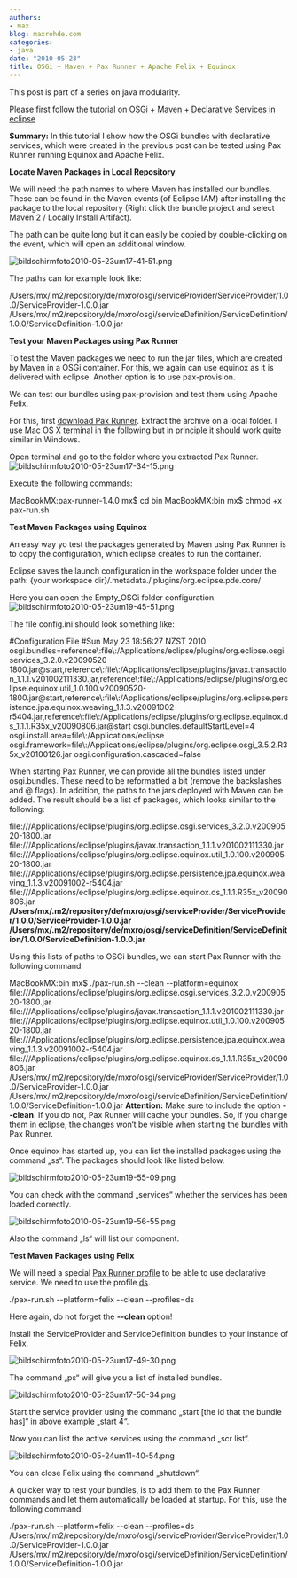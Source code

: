 ```yaml
---
authors:
- max
blog: maxrohde.com
categories:
- java
date: "2010-05-23"
title: OSGi + Maven + Pax Runner + Apache Felix + Equinox
---
```


This post is part of a series on java modularity.

Please first follow the tutorial on [OSGi + Maven + Declarative Services in eclipse](http://maxrohde.com/2010/05/23/osgi-maven-declarative-services-eclipse/)

**Summary:** In this tutorial I show how the OSGi bundles with declarative services, which were created in the previous post can be tested using Pax Runner running Equinox and Apache Felix.

**Locate Maven Packages in Local Repository**

We will need the path names to where Maven has installed our bundles. These can be found in the Maven events (of Eclipse IAM) after installing the package to the local repository (Right click the bundle project and select Maven 2 / Locally Install Artifact).

The path can be quite long but it can easily be copied by double-clicking on the event, which will open an additional window.

![bildschirmfoto2010-05-23um17-41-51.png](images/bildschirmfoto2010-05-23um17-41-51.png)

The paths can for example look like:

/Users/mx/.m2/repository/de/mxro/osgi/serviceProvider/ServiceProvider/1.0.0/ServiceProvider-1.0.0.jar /Users/mx/.m2/repository/de/mxro/osgi/serviceDefinition/ServiceDefinition/1.0.0/ServiceDefinition-1.0.0.jar

**Test your Maven Packages using Pax Runner**

To test the Maven packages we need to run the jar files, which are created by Maven in a OSGi container. For this, we again can use equinox as it is delivered with eclipse. Another option is to use pax-provision.

We can test our bundles using pax-provision and test them using Apache Felix.

For this, first [download Pax Runner](http://paxrunner.ops4j.org/display/paxrunner/Download). Extract the archive on a local folder. I use Mac OS X terminal in the following but in principle it should work quite similar in Windows.

Open terminal and go to the folder where you extracted Pax Runner. ![bildschirmfoto2010-05-23um17-34-15.png](images/bildschirmfoto2010-05-23um17-34-15.png)

Execute the following commands:

MacBookMX:pax-runner-1.4.0 mx$ cd bin MacBookMX:bin mx$ chmod +x pax-run.sh

**Test Maven Packages using Equinox**

An easy way yo test the packages generated by Maven using Pax Runner is to copy the configuration, which eclipse creates to run the container.

Eclipse saves the launch configuration in the workspace folder under the path: {your workspace dir}/.metadata./.plugins/org.eclipse.pde.core/

Here you can open the Empty_OSGi folder configuration. ![bildschirmfoto2010-05-23um19-45-51.png](images/bildschirmfoto2010-05-23um19-45-51.png)

The file config.ini should look something like:

#Configuration File #Sun May 23 18:56:27 NZST 2010 osgi.bundles=reference\\:file\\:/Applications/eclipse/plugins/org.eclipse.osgi.services_3.2.0.v20090520-1800.jar@start,reference\\:file\\:/Applications/eclipse/plugins/javax.transaction_1.1.1.v201002111330.jar,reference\\:file\\:/Applications/eclipse/plugins/org.eclipse.equinox.util_1.0.100.v20090520-1800.jar@start,reference\\:file\\:/Applications/eclipse/plugins/org.eclipse.persistence.jpa.equinox.weaving_1.1.3.v20091002-r5404.jar,reference\\:file\\:/Applications/eclipse/plugins/org.eclipse.equinox.ds_1.1.1.R35x_v20090806.jar@start osgi.bundles.defaultStartLevel=4 osgi.install.area=file\\:/Applications/eclipse osgi.framework=file\\:/Applications/eclipse/plugins/org.eclipse.osgi_3.5.2.R35x_v20100126.jar osgi.configuration.cascaded=false

When starting Pax Runner, we can provide all the bundles listed under osgi.bundles. These need to be reformatted a bit (remove the backslashes and @ flags). In addition, the paths to the jars deployed with Maven can be added. The result should be a list of packages, which looks similar to the following:

file:///Applications/eclipse/plugins/org.eclipse.osgi.services_3.2.0.v20090520-1800.jar file:///Applications/eclipse/plugins/javax.transaction_1.1.1.v201002111330.jar file:///Applications/eclipse/plugins/org.eclipse.equinox.util_1.0.100.v20090520-1800.jar file:///Applications/eclipse/plugins/org.eclipse.persistence.jpa.equinox.weaving_1.1.3.v20091002-r5404.jar file:///Applications/eclipse/plugins/org.eclipse.equinox.ds_1.1.1.R35x_v20090806.jar **/Users/mx/.m2/repository/de/mxro/osgi/serviceProvider/ServiceProvider/1.0.0/ServiceProvider-1.0.0.jar /Users/mx/.m2/repository/de/mxro/osgi/serviceDefinition/ServiceDefinition/1.0.0/ServiceDefinition-1.0.0.jar**

Using this lists of paths to OSGi bundles, we can start Pax Runner with the following command:

MacBookMX:bin mx$ ./pax-run.sh --clean --platform=equinox file:///Applications/eclipse/plugins/org.eclipse.osgi.services_3.2.0.v20090520-1800.jar file:///Applications/eclipse/plugins/javax.transaction_1.1.1.v201002111330.jar file:///Applications/eclipse/plugins/org.eclipse.equinox.util_1.0.100.v20090520-1800.jar file:///Applications/eclipse/plugins/org.eclipse.persistence.jpa.equinox.weaving_1.1.3.v20091002-r5404.jar file:///Applications/eclipse/plugins/org.eclipse.equinox.ds_1.1.1.R35x_v20090806.jar /Users/mx/.m2/repository/de/mxro/osgi/serviceProvider/ServiceProvider/1.0.0/ServiceProvider-1.0.0.jar /Users/mx/.m2/repository/de/mxro/osgi/serviceDefinition/ServiceDefinition/1.0.0/ServiceDefinition-1.0.0.jar **Attention:** Make sure to include the option **\--clean**. If you do not, Pax Runner will cache your bundles. So, if you change them in eclipse, the changes won‘t be visible when starting the bundles with Pax Runner.

Once equinox has started up, you can list the installed packages using the command „ss“. The packages should look like listed below.

![bildschirmfoto2010-05-23um19-55-09.png](images/bildschirmfoto2010-05-23um19-55-09.png)

You can check with the command „services“ whether the services has been loaded correctly.

![bildschirmfoto2010-05-23um19-56-55.png](images/bildschirmfoto2010-05-23um19-56-55.png)

Also the command „ls“ will list our component.

**Test Maven Packages using Felix**

We will need a special [Pax Runner profile](http://paxrunner.ops4j.org/display/paxrunner/Profiles) to be able to use declarative service. We need to use the profile [ds](http://paxrunner.ops4j.org/display/paxrunner/Pax+Runner+profiles+list).

./pax-run.sh --platform=felix --clean --profiles=ds

Here again, do not forget the **\--clean** option!

Install the ServiceProvider and ServiceDefinition bundles to your instance of Felix.

![bildschirmfoto2010-05-23um17-49-30.png](images/bildschirmfoto2010-05-23um17-49-30.png)

The command „ps“ will give you a list of installed bundles.

![bildschirmfoto2010-05-23um17-50-34.png](images/bildschirmfoto2010-05-23um17-50-34.png)

Start the service provider using the command „start \[the id that the bundle has\]“ in above example „start 4“.

Now you can list the active services using the command „scr list“.

![bildschirmfoto2010-05-24um11-40-54.png](images/bildschirmfoto2010-05-24um11-40-54.png)

You can close Felix using the command „shutdown“.

A quicker way to test your bundles, is to add them to the Pax Runner commands and let them automatically be loaded at startup. For this, use the following command:

./pax-run.sh --platform=felix --clean --profiles=ds /Users/mx/.m2/repository/de/mxro/osgi/serviceProvider/ServiceProvider/1.0.0/ServiceProvider-1.0.0.jar /Users/mx/.m2/repository/de/mxro/osgi/serviceDefinition/ServiceDefinition/1.0.0/ServiceDefinition-1.0.0.jar
